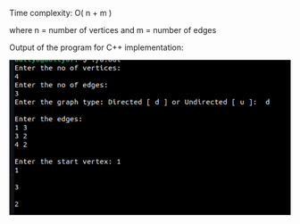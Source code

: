 Time complexity: O( n + m ) 

where n = number of vertices and m = number of edges 

Output of the program for C++ implementation:

![Screenshot](bfsoutput.png)

